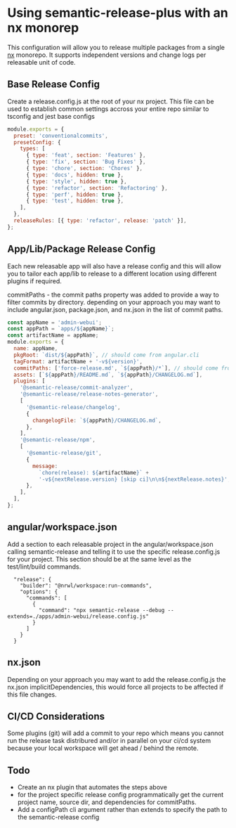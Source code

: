 # Using semantic-release-plus with an nx monorep

This configuration will allow you to release multiple packages from a single [nx](https://nx.dev) monorepo. It supports independent versions and change logs per releasable unit of code.

## Base Release Config

Create a release.config.js at the root of your nx project. This file can be used to establish common settings accross your entire repo similar to tsconfig and jest base configs

```JavaScript
module.exports = {
  preset: 'conventionalcommits',
  presetConfig: {
    types: [
      { type: 'feat', section: 'Features' },
      { type: 'fix', section: 'Bug Fixes' },
      { type: 'chore', section: 'Chores' },
      { type: 'docs', hidden: true },
      { type: 'style', hidden: true },
      { type: 'refactor', section: 'Refactoring' },
      { type: 'perf', hidden: true },
      { type: 'test', hidden: true },
    ],
  },
  releaseRules: [{ type: 'refactor', release: 'patch' }],
};
```

## App/Lib/Package Release Config

Each new releasable app will also have a release config and this will allow you to tailor each app/lib to release to a different location using different plugins if required.

commitPaths - the commit paths property was added to provide a way to filter commits by directory. depending on your approach you may want to include angular.json, package.json, and nx.json in the list of commit paths.

```JavaScript
const appName = 'admin-webui';
const appPath = `apps/${appName}`;
const artifactName = appName;
module.exports = {
  name: appName,
  pkgRoot: `dist/${appPath}`, // should come from angular.cli
  tagFormat: artifactName + '-v${version}',
  commitPaths: ['force-release.md', `${appPath}/*`], // should come from dep-graph and angular.json
  assets: [`${appPath}/README.md`, `${appPath}/CHANGELOG.md`],
  plugins: [
    '@semantic-release/commit-analyzer',
    '@semantic-release/release-notes-generator',
    [
      '@semantic-release/changelog',
      {
        changelogFile: `${appPath}/CHANGELOG.md`,
      },
    ],
    '@semantic-release/npm',
    [
      '@semantic-release/git',
      {
        message:
          `chore(release): ${artifactName}` +
          '-v${nextRelease.version} [skip ci]\n\n${nextRelease.notes}',
      },
    ],
  ],
};
```

## angular/workspace.json

Add a section to each releasable project in the angular/workspace.json calling semantic-release and telling it to use the specific release.config.js for your project. This section should be at the same level as the test/lint/build commands.

```text
  "release": {
    "builder": "@nrwl/workspace:run-commands",
    "options": {
      "commands": [
        {
          "command": "npx semantic-release --debug --extends=./apps/admin-webui/release.config.js"
        }
      ]
    }
  }
```

## nx.json

Depending on your approach you may want to add the release.config.js the nx.json implicitDependencies, this would force all projects to be affected if this file changes.

## CI/CD Considerations

Some plugins (git) will add a commit to your repo which means you cannot run the release task distribured and/or in parallel on your ci/cd system because your local workspace will get ahead / behind the remote.

## Todo

- Create an nx plugin that automates the steps above
- for the project specific release config programmatically get the current project name, source dir, and dependencies for commitPaths.
- Add a configPath cli argument rather than extends to specify the path to the semantic-release config
